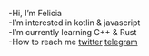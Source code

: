 -Hi, I’m Felicia  
-I’m interested in kotlin & javascript  
-I’m currently learning C++ & Rust  
-How to reach me [twitter](https://twitter.com/Felicia_cai)  [telegram](https://t.me/Gamlastan_Nautilus)
